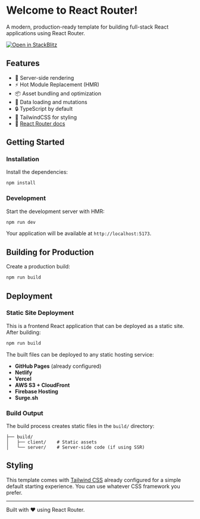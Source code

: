 # Welcome to React Router!

A modern, production-ready template for building full-stack React applications using React Router.

[![Open in StackBlitz](https://developer.stackblitz.com/img/open_in_stackblitz.svg)](https://stackblitz.com/github/remix-run/react-router-templates/tree/main/default)

## Features

- 🚀 Server-side rendering
- ⚡️ Hot Module Replacement (HMR)
- 📦 Asset bundling and optimization
- 🔄 Data loading and mutations
- 🔒 TypeScript by default
- 🎉 TailwindCSS for styling
- 📖 [React Router docs](https://reactrouter.com/)

## Getting Started

### Installation

Install the dependencies:

```bash
npm install
```

### Development

Start the development server with HMR:

```bash
npm run dev
```

Your application will be available at `http://localhost:5173`.

## Building for Production

Create a production build:

```bash
npm run build
```

## Deployment

### Static Site Deployment

This is a frontend React application that can be deployed as a static site. After building:

```bash
npm run build
```

The built files can be deployed to any static hosting service:

- **GitHub Pages** (already configured)
- **Netlify**
- **Vercel**
- **AWS S3 + CloudFront**
- **Firebase Hosting**
- **Surge.sh**

### Build Output

The build process creates static files in the `build/` directory:

```
├── build/
│   ├── client/    # Static assets
│   └── server/    # Server-side code (if using SSR)
```

## Styling

This template comes with [Tailwind CSS](https://tailwindcss.com/) already configured for a simple default starting experience. You can use whatever CSS framework you prefer.

---

Built with ❤️ using React Router.
